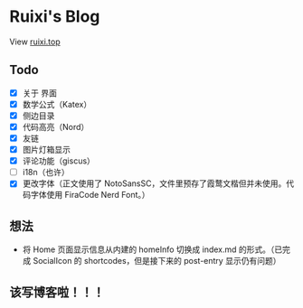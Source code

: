 # Ruixi's Blog
View [ruixi.top](https://ruixi.top/)

## Todo
- [x] 关于 界面
- [x] 数学公式（Katex）
- [x] 侧边目录
- [x] 代码高亮（Nord）
- [x] 友链
- [x] 图片灯箱显示
- [x] 评论功能（giscus）
- [ ] i18n（也许）
- [x] 更改字体（正文使用了 NotoSansSC，文件里预存了霞鹜文楷但并未使用。代码字体使用 FiraCode Nerd Font。）

## 想法
- 将 Home 页面显示信息从内建的 homeInfo 切换成 index.md 的形式。（已完成 SocialIcon 的 shortcodes，但是接下来的 post-entry 显示仍有问题）

## 该写博客啦！！！